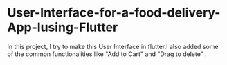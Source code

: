 # User-Interface-for-a-food-delivery-App-lusing-Flutter
In this project, I try to make this User Interface in flutter.I also added some of the common functionalities like "Add to Cart" and "Drag to delete" .
